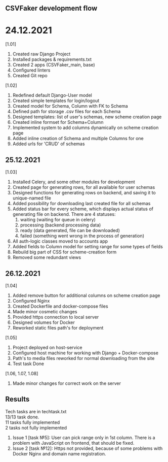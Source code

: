 ## CSVFaker development flow

# 24.12.2021
[1.01] 				
1. Created raw Django Project
2. Installed packages & requirements.txt
3. Created 2 apps (CSVFaker_main, base)
4. Configured linters
5. Created Git repo

[1.02]				
1. Redefined default Django-User model 
1. Created simple templates for login/logout
1. Created model for Schema, Column with FK to Schema
1. Defined path for storage .csv files for each Schema
1. Designed templates: list of user's schemas, new scheme creation page
1. Created inline formset for Schema+Column
1. Implemented system to add columns dynamically on scheme creation page
1. Added inline creation of Schema and multiple Columns for one
1. Added urls for 'CRUD' of schemas
## 25.12.2021
[1.03]				
1. Installed Celery, and some other modules for development
1. Created page for generating rows, for all available for user schemas
1. Designed functions for generating rows on backend, and saving it to unique-named file
1. Added possibility for downloading last created file for all schemas
1. Added status bar for every scheme, which displays actual status of generating file on backend.
    There are 4 statuses:
    1. waiting (waiting for queue in celery)
    1. processing (backend processing data)
    1. ready (data generated, file can be downloaded)
    1. failed (something went wrong in the process of generation)
1. All auth-logic classes moved to accounts app
1. Added fields to Column model for setting range for some types of fields
1. Rebuild big part of CSS for scheme-creation form
1. Removed some redundant views
## 26.12.2021
[1.04]              
1. Added remove button for additional columns on scheme creation page
1. Configured Nginx
1. Created Dockerfile and docker-compose files
1. Made minor cosmetic changes
1. Provided https connection to local server
1. Designed volumes for Docker
1. Reworked static files path's for deployment

[1.05]              
1. Project deployed on host-service
2. Configured host machine for working with Django + Docker-compose
3. Path's to media files reworked for normal downloading from the site
4. Test task Done

[1.06, 1.07, 1.08]
1. Made minor changes for correct work on the server

## Results

Tech tasks are in techtask.txt  
13/13 task done.  
11 tasks fully implemented   
2 tasks not fully implemented  

1. Issue 1 [task №5]: User can pick range only in 1st column. There is a problem with JavaScript on frontend, that should be fixed.
1. Issue 2 [task №12]: Https not provided, because of some problems with Docker Nginx and domain name registration.
